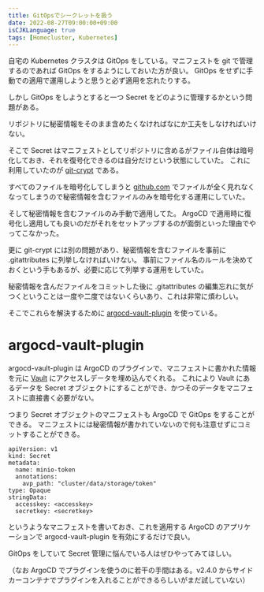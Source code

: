 ```yaml
---
title: GitOpsでシークレットを扱う
date: 2022-08-27T09:00:00+09:00
isCJKLanguage: true
tags: [Homecluster, Kubernetes]
---
```


自宅の Kubernetes クラスタは GitOps をしている。マニフェストを git で管理するのであれば GitOps をするようにしておいた方が良い。
GitOps をせずに手動での適用で運用しようと思うと必ず適用を忘れたりする。

しかし GitOps をしようとすると一つ Secret をどのように管理するかという問題がある。

リポジトリに秘密情報をそのまま含めたくなければなにか工夫をしなければいけない。

そこで Secret はマニフェストとしてリポジトリに含めるがファイル自体は暗号化しておき、それを復号化できるのは自分だけという状態にしていた。
これに利用していたのが [git-crypt](https://github.com/AGWA/git-crypt) である。

すべてのファイルを暗号化してしまうと [github.com](http://github.com) でファイルが全く見れなくなってしまうので秘密情報を含むファイルのみを暗号化する運用にしていた。

そして秘密情報を含むファイルのみ手動で適用してた。
ArgoCD で適用時に復号化し適用しても良いのだがそれをセットアップするのが面倒といった理由でやってこなかった。

更に git-crypt には別の問題があり、秘密情報を含むファイルを事前に .gitattributes に列挙しなければいけない。
事前にファイル名のルールを決めておくという手もあるが、必要に応じて列挙する運用をしていた。

秘密情報を含んだファイルをコミットした後に .gitattributes の編集忘れに気がつくということは一度や二度ではないくらいあり、これは非常に煩わしい。

そこでこれらを解決するために [argocd-vault-plugin](https://github.com/argoproj-labs/argocd-vault-plugin) を使っている。

# argocd-vault-plugin

argocd-vault-plugin は ArgoCD のプラグインで、マニフェストに書かれた情報を元に [Vault](https://www.vaultproject.io/) にアクセスしデータを埋め込んでくれる。
これにより Vault にあるデータを Secret オブジェクトにすることができ、かつそのデータをマニフェストに直接書く必要がない。

つまり Secret オブジェクトのマニフェストも ArgoCD で GitOps をすることができる。
マニフェストには秘密情報が書かれていないので何も注意せずにコミットすることができる。

    apiVersion: v1
    kind: Secret
    metadata:
      name: minio-token
      annotations:
        avp_path: "cluster/data/storage/token"
    type: Opaque
    stringData:
      accesskey: <accesskey>
      secretkey: <secretkey>

というようなマニフェストを書いておき、これを適用する ArgoCD のアプリケーションで argocd-vault-plugin を有効にするだけで良い。

GitOps をしていて Secret 管理に悩んでいる人はぜひやってみてほしい。

（なお ArgoCD でプラグインを使うのに若干の手間はある。v2.4.0 からサイドカーコンテナでプラグインを入れることができるらしいがまだ試していない）
